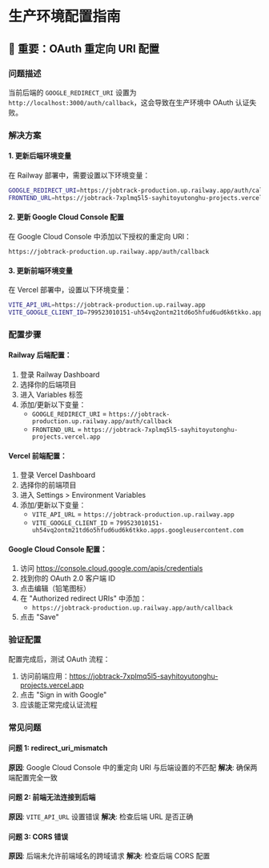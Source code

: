 # 生产环境配置指南

## 🚨 重要：OAuth 重定向 URI 配置

### 问题描述
当前后端的 `GOOGLE_REDIRECT_URI` 设置为 `http://localhost:3000/auth/callback`，这会导致在生产环境中 OAuth 认证失败。

### 解决方案

#### 1. 更新后端环境变量

在 Railway 部署中，需要设置以下环境变量：

```bash
GOOGLE_REDIRECT_URI=https://jobtrack-production.up.railway.app/auth/callback
FRONTEND_URL=https://jobtrack-7xplmq5l5-sayhitoyutonghu-projects.vercel.app
```

#### 2. 更新 Google Cloud Console 配置

在 Google Cloud Console 中添加以下授权的重定向 URI：

```
https://jobtrack-production.up.railway.app/auth/callback
```

#### 3. 更新前端环境变量

在 Vercel 部署中，设置以下环境变量：

```bash
VITE_API_URL=https://jobtrack-production.up.railway.app
VITE_GOOGLE_CLIENT_ID=799523010151-uh54vq2ontm21td6o5hfud6ud6k6tkko.apps.googleusercontent.com
```

### 配置步骤

#### Railway 后端配置：

1. 登录 Railway Dashboard
2. 选择你的后端项目
3. 进入 Variables 标签
4. 添加/更新以下变量：
   - `GOOGLE_REDIRECT_URI` = `https://jobtrack-production.up.railway.app/auth/callback`
   - `FRONTEND_URL` = `https://jobtrack-7xplmq5l5-sayhitoyutonghu-projects.vercel.app`

#### Vercel 前端配置：

1. 登录 Vercel Dashboard
2. 选择你的前端项目
3. 进入 Settings > Environment Variables
4. 添加/更新以下变量：
   - `VITE_API_URL` = `https://jobtrack-production.up.railway.app`
   - `VITE_GOOGLE_CLIENT_ID` = `799523010151-uh54vq2ontm21td6o5hfud6ud6k6tkko.apps.googleusercontent.com`

#### Google Cloud Console 配置：

1. 访问 https://console.cloud.google.com/apis/credentials
2. 找到你的 OAuth 2.0 客户端 ID
3. 点击编辑（铅笔图标）
4. 在 "Authorized redirect URIs" 中添加：
   - `https://jobtrack-production.up.railway.app/auth/callback`
5. 点击 "Save"

### 验证配置

配置完成后，测试 OAuth 流程：

1. 访问前端应用：https://jobtrack-7xplmq5l5-sayhitoyutonghu-projects.vercel.app
2. 点击 "Sign in with Google"
3. 应该能正常完成认证流程

### 常见问题

#### 问题 1: redirect_uri_mismatch
**原因**: Google Cloud Console 中的重定向 URI 与后端设置的不匹配
**解决**: 确保两端配置完全一致

#### 问题 2: 前端无法连接到后端
**原因**: `VITE_API_URL` 设置错误
**解决**: 检查后端 URL 是否正确

#### 问题 3: CORS 错误
**原因**: 后端未允许前端域名的跨域请求
**解决**: 检查后端 CORS 配置


